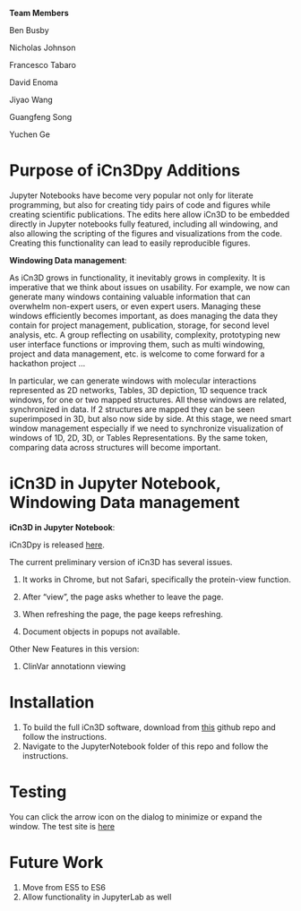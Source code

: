 

<b> Team Members </b>

Ben Busby

Nicholas Johnson

Francesco Tabaro

David Enoma

Jiyao Wang

Guangfeng Song

Yuchen Ge

# Purpose of iCn3Dpy Additions
Jupyter Notebooks have become very popular not only for literate programming, but also for creating tidy pairs of code and figures while creating scientific publications. The edits here allow iCn3D to be embedded directly in Jupyter notebooks fully featured, including all windowing, and also allowing the scripting of the figures and visualizations from the code. Creating this functionality can lead to easily reproducible figures.

<b>Windowing Data management</b>: 

As iCn3D grows in functionality, it inevitably grows in complexity.  It is imperative that we think about issues on usability.  For example, we now can generate many windows containing valuable information that can overwhelm non-expert users, or even expert users.  Managing these windows efficiently becomes important, as does managing the data they contain for project management, publication, storage, for second level analysis, etc.   A group reflecting on usability, complexity, prototyping new user interface functions or improving them, such as multi windowing, project and data management, etc. is welcome to come forward for a hackathon project …  

In particular, we can generate windows with molecular interactions represented as 2D networks, Tables, 3D depiction, 1D sequence track windows, for one or two mapped structures.  All these windows are related, synchronized in data.  If 2 structures are mapped they can be seen superimposed in 3D, but also now side by side.  At this stage, we need smart window management especially if we need to synchronize visualization of windows of 1D, 2D, 3D, or Tables Representations.  By the same token, comparing data across structures  will become important.

# iCn3D in Jupyter Notebook, Windowing Data management

<b>iCn3D in Jupyter Notebook</b>: 

iCn3Dpy is released [here](https://pypi.org/project/icn3dpy/).

The current preliminary version of iCn3D has several issues. 

1. It works in Chrome, but not Safari, specifically the protein-view function.

2. After “view”, the page asks whether to leave the page. 

3. When refreshing the page, the page keeps refreshing.

4. Document objects in popups not available.

Other New Features in this version:
1. ClinVar annotationn viewing

# Installation
1. To build the full iCn3D software, download from [this](https://github.com/ncbi/icn3d) github repo and follow the instructions.
2. Navigate to the JupyterNotebook folder of this repo and follow the instructions.

# Testing
You can click the arrow icon on the dialog to minimize or expand the window. The test site is [here](https://www.ncbi.nlm.nih.gov/Structure/icn3d2/full.html?divid=div0&mmdbid=6m0j&command=line+graph+interaction+pairs+%7C+!A+!E+%7C+hbonds,salt+bridge,interactions,halogen,pi-cation,pi-stacking+%7C+false+%7C+threshold+3.8+6+4+3.8+6+6;+show+selection;+add+residue+number+labels%7C%7C%7C%7B%22factor%22:%221.4817%22,%22mouseChange%22:%7B%22x%22:0,%22y%22:0%7D,%22quaternion%22:%7B%22_x%22:%220.036185%22,%22_y%22:%220.49963%22,%22_z%22:%220.078595%22,%22_w%22:%220.86191%22%7D%7D)

# Future Work
1. Move from ES5 to ES6
2. Allow functionality in JupyterLab as well






